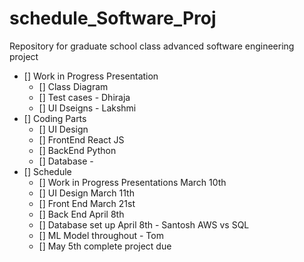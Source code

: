 # schedule_Software_Proj
Repository for graduate school class advanced software engineering project

- [] Work in Progress Presentation 
    - [] Class Diagram 
    - [] Test cases - Dhiraja 
    - [] UI Dseigns - Lakshmi 
- [] Coding Parts 
    - [] UI Design
    - [] FrontEnd 
        React JS 
    - [] BackEnd 
        Python 
    - [] Database - 
- [] Schedule 
    - [] Work in Progress Presentations March 10th 
    - [] UI Design March 11th 
    - [] Front End March 21st 
    - [] Back End April 8th 
    - [] Database set up April 8th - Santosh AWS vs SQL 
    - [] ML Model throughout - Tom 
    - [] May 5th complete project due 
